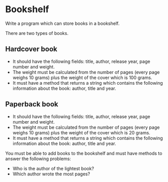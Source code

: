 # Bookshelf

Write a program which can store books in a bookshelf.

There are two types of books.

## Hardcover book

- It should have the following fields: title, author, release year, page
    number and weight.
- The weight must be calculated from the number of pages (every page weighs
    10 grams) plus the weight of the cover which is 100 grams.
- It must have a method that returns a string which contains the following
    information about the book: author, title and year.

## Paperback book

- It should have the following fields: title, author, release year, page
    number and weight.
- The weight must be calculated from the number of pages (every page weighs
    10 grams) plus the weight of the cover which is 20 grams.
- It must have a method that returns a string which contains the following
    information about the book: author, title and year.

You must be able to add books to the bookshelf and must have methods to answer
the following problems:

- Who is the author of the lightest book?
- Which author wrote the most pages?